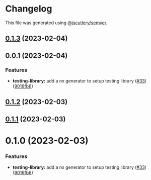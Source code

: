 # Changelog

This file was generated using [@jscutlery/semver](https://github.com/jscutlery/semver).

## [0.1.3](https://github.com/mainawycliffe/nx-toolkit/compare/testing-library@0.0.1...testing-library@0.1.3) (2023-02-04)



## 0.0.1 (2023-02-04)


### Features

* **testing-library:** add a nx generator to setup testing library ([#33](https://github.com/mainawycliffe/nx-toolkit/issues/33)) ([9016fb6](https://github.com/mainawycliffe/nx-toolkit/commit/9016fb607dbb816e66d0f985cef2dc2d5c6e9580))



## [0.1.2](https://github.com/mainawycliffe/nx-toolkit/compare/testing-library-0.1.1...testing-library-0.1.2) (2023-02-03)



## [0.1.1](https://github.com/mainawycliffe/nx-toolkit/compare/testing-library-0.1.0...testing-library-0.1.1) (2023-02-03)



# 0.1.0 (2023-02-03)


### Features

* **testing-library:** add a nx generator to setup testing library ([#33](https://github.com/mainawycliffe/nx-toolkit/issues/33)) ([9016fb6](https://github.com/mainawycliffe/nx-toolkit/commit/9016fb607dbb816e66d0f985cef2dc2d5c6e9580))
